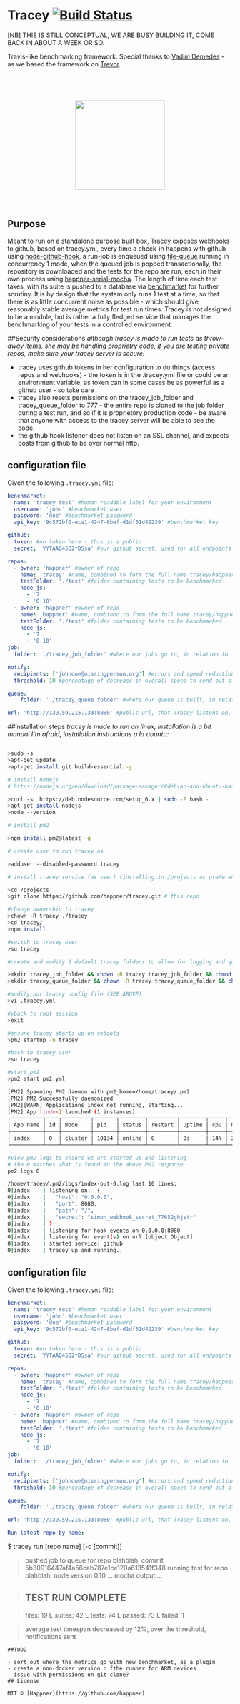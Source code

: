# Tracey [![Build Status](https://travis-ci.org/happner/tracey.svg?branch=master)](https://travis-ci.org/happner/tracey)

[NB] THIS IS STILL CONCEPTUAL, WE ARE BUSY BUILDING IT, COME BACK IN ABOUT A WEEK OR SO.

Travis-like benchmarking framework. Special thanks to [Vadim Demedes](https://github.com/vdemedes) - as we based the framework on [Trevor](https://github.com/vadimdemedes/trevor).

<h1 align="center">
  <br>
  <img width="200" src="media/logo.png">
  <br>
  <br>
</h1>


## Purpose

Meant to run on a standalone purpose built box, Tracey exposes webhooks to github, based on tracey.yml, every time a check-in happens with github using [node-github-hook](https://github.com/nlf/node-github-hook), a run-job is enqueued using [file-queue](https://github.com/threez/file-queue) running in concurrency 1 mode, when the queued job is popped transactionally, the repository is downloaded and the tests for the repo are run, each in their own process using [happner-serial-mocha](https://github.com/happner/happner-serial-mocha). The length of time each test takes, with its suite is pushed to a database via [benchmarket](https://github.com/happner/benchmarket) for further scrutiny. It is by design that the system only runs 1 test at a time, so that there is as little concurrent noise as possible - which should give reasonably stable average metrics for test run times.
Tracey is not designed to be a module, but is rather a fully fledged service that manages the benchmarking of your tests in a controlled environment.

##Security considerations
*although tracey is made to run tests as throw-away items, she may be handling proprietry code, if you are testing private repos, make sure your tracey server is secure!*
- tracey uses github tokens in her configuration to do things (access repos and webhooks) - the token is in the .tracey.yml file or could be an environment variable, as token can in some cases be as powerful as a github user - so take care
- tracey also resets permissions on the tracey_job_folder and tracey_queue_folder to 777 - the entire repo is cloned to the job folder during a test run, and so if it is proprietory production code - be aware that anyone with access to the tracey server will be able to see the code.
- the github hook listener does not listen on an SSL channel, and expects posts from github to be over normal http.

## configuration file

Given the following `.tracey.yml` file:

```yaml
benchmarket:
  name: 'tracey test' #human readable label for your environment
  username: 'john' #benchmarket user
  password: 'doe' #benchmarket password
  api_key: '9c572bf0-eca1-4247-8bef-d1df51d42239' #benchmarket key

github:
  token: #no token here - this is a public
  secret: 'YYTAAG4562fDSsa' #our github secret, used for all endpoints

repos:
  - owner: 'happner' #owner of repo
    name: 'tracey' #name, combined to form the full name tracey/happner
    testFolder: './test' #folder containing tests to be benchmarked
    node_js:
      - '7'
      - '0.10'
  - owner: 'happner' #owner of repo
    name: 'happner' #name, combined to form the full name tracey/happner
    testFolder: './test' #folder containing tests to be benchmarked
    node_js:
      - '7'
      - '0.10'
job:
  folder: './tracey_job_folder' #where our jobs go to, in relation to index.js

notify:
  recipients: ['johndoe@missingperson.org'] #errors and speed reduction recipients
  threshold: 10 #percentage of decrease in overall speed to send out a warning email

queue:
    folder: './tracey_queue_folder' #where our queue is built, in relation to index.js

url: 'http://139.59.215.133:8080' #public url, that Tracey listens on, where our github hooks are sending their payloads to
```


##installation steps
*tracey is made to run on linux, installation is a bit manual I'm afraid, installation instructions a la ubuntu:*
```bash

>sudo -s
>apt-get update
>apt-get install git build-essential -y

# install nodejs
# https://nodejs.org/en/download/package-manager/#debian-and-ubuntu-based-linux-distributions (for updates to below)

>curl -sL https://deb.nodesource.com/setup_6.x | sudo -E bash -
>apt-get install nodejs
>node --version

# install pm2

>npm install pm2@latest -g

# create user to run tracey as

>adduser --disabled-password tracey

# install tracey service (as user) (installing in /projects as preference)

>cd /projects
>git clone https://github.com/happner/tracey.git # this repo

#change ownership to tracey
>chown -R tracey ./tracey
>cd tracey/
>npm install

#switch to tracey user
>su tracey

#create and modify 2 default tracey folders to allow for logging and queueing:

>mkdir tracey_job_folder && chown -R tracey tracey_job_folder && chmod 755 tracey_job_folder
>mkdir tracey_queue_folder && chown -R tracey tracey_queue_folder && chmod 755 tracey_queue_folder

#modify our tracey config file (SEE ABOVE)
>vi .tracey.yml

#vback to root session
>exit

#ensure tracey starts up on reboots
>pm2 startup -u tracey

#back to tracey user
>su tracey

#start pm2
>pm2 start pm2.yml

[PM2] Spawning PM2 daemon with pm2_home=/home/tracey/.pm2
[PM2] PM2 Successfully daemonized
[PM2][WARN] Applications index not running, starting...
[PM2] App [index] launched (1 instances)
┌──────────┬────┬─────────┬───────┬────────┬─────────┬────────┬─────┬───────────┬──────────┐
│ App name │ id │ mode    │ pid   │ status │ restart │ uptime │ cpu │ mem       │ watching │
├──────────┼────┼─────────┼───────┼────────┼─────────┼────────┼─────┼───────────┼──────────┤
│ index    │ 0  │ cluster │ 10134 │ online │ 0       │ 0s     │ 14% │ 21.0 MB   │ enabled  │
└──────────┴────┴─────────┴───────┴────────┴─────────┴────────┴─────┴───────────┴──────────┘

#view pm2 logs to ensure we are started up and listening
# the 0 matches what is found in the above PM2 response
pm2 logs 0

/home/tracey/.pm2/logs/index-out-0.log last 10 lines:
0|index    | listening on:  {
0|index    |   "host": "0.0.0.0",
0|index    |   "port": 8080,
0|index    |   "path": "/",
0|index    |   "secret": "simon_webhook_secret_77652ghjstr"
0|index    | }
0|index    | listening for hook events on 0.0.0.0:8080
0|index    | listening for event(s) on url [object Object]
0|index    | started service: github
0|index    | tracey up and running..


```

## configuration file

Given the following `.tracey.yml` file:

```yaml
benchmarket:
  name: 'tracey test' #human readable label for your environment
  username: 'john' #benchmarket user
  password: 'doe' #benchmarket password
  api_key: '9c572bf0-eca1-4247-8bef-d1df51d42239' #benchmarket key

github:
  token: #no token here - this is a public
  secret: 'YYTAAG4562fDSsa' #our github secret, used for all endpoints

repos:
  - owner: 'happner' #owner of repo
    name: 'tracey' #name, combined to form the full name tracey/happner
    testFolder: './test' #folder containing tests to be benchmarked
    node_js:
      - '7'
      - '0.10'
  - owner: 'happner' #owner of repo
    name: 'happner' #name, combined to form the full name tracey/happner
    testFolder: './test' #folder containing tests to be benchmarked
    node_js:
      - '7'
      - '0.10'
job:
  folder: './tracey_job_folder' #where our jobs go to, in relation to index.js

notify:
  recipients: ['johndoe@missingperson.org'] #errors and speed reduction recipients
  threshold: 10 #percentage of decrease in overall speed to send out a warning email

queue:
    folder: './tracey_queue_folder' #where our queue is built, in relation to index.js

url: 'http://139.59.215.133:8080' #public url, that Tracey listens on, where our github hooks are sending their payloads to

Run latest repo by name:
```
$ tracey run [repo name] [-c [commit]]
> pushed job to queue for repo blahblah, commit 5b30916447af4a56cab787e1ce120a613541f348
> running test for repo blahblah, node version 0.10
> ... mocha output ...

> TEST RUN COMPLETE
> -----------------

> files:  19
>  L suites:  42
>    L tests:  74
>       L passed: 73
>       L failed: 1

> average test timespan decreased by 12%, over the threshold, notifications sent

```
##TODO

- sort out where the metrics go with new benchmarket, as a plugin
- create a non-docker version o fthe runner for ARM devices
- issue with permissions on git clone?
## License

MIT © [Happner](https://github.com/happner)
